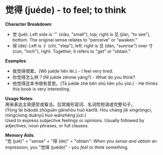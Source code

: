 # **觉得 (juéde) - to feel; to think**

**Character Breakdown**:  
- 觉 (jué): Left side is ⺌ (xiǎo, "small"), top; right is 见 (jiàn, "to see"), bottom. The original sense relates to “perceive” or “awaken.”  
- 得 (de): Left is 彳 (chì, "step"), left; right is 旦 (dàn, "sunrise") over 寸 (cùn, "inch"), right. Together, it refers to "get" or "obtain."

**Examples**:  
- 我觉得很累。(Wǒ juéde hěn lèi.) - I feel very tired.  
- 你觉得怎么样？(Nǐ juéde zěnme yàng?) - What do you think?  
- 他觉得这本书很有意思。(Tā juéde zhè běn shū hěn yǒu yìsi.) - He thinks this book is very interesting.

**Usage Notes**:  
用来表达主观感受或看法。后常接形容词、名词性短语或完整句子。  
(Yòng lái biǎodá zhǔguān gǎnshòu huò kànfǎ. Hòu cháng jiē xíngróngcí, míngcíxìng duǎnyǔ huò wánzhěng jùzi.)  
Used to express subjective feelings or opinions. Usually followed by adjectives, noun phrases, or full clauses.

**Memory Aids**:  
"觉 (jué)" = "sense" + "得 (de)" = "obtain": When you *sense and obtain* an impression, you "觉得 (juéde)" - you *feel* or *think* something.
